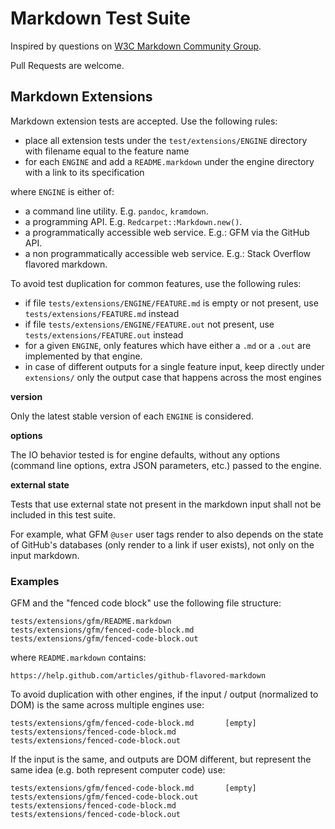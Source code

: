 # Markdown Test Suite

Inspired by questions on [W3C Markdown Community Group](http://www.w3.org/community/markdown).

Pull Requests are welcome.

## Markdown Extensions

Markdown extension tests are accepted. Use the following rules:

- place all extension tests under the `test/extensions/ENGINE` directory with filename equal to the feature name
- for each `ENGINE` and add a `README.markdown` under the engine directory with a link to its specification

where `ENGINE` is either of:

- a command line utility. E.g. `pandoc`, `kramdown`.
- a programming API. E.g. `Redcarpet::Markdown.new()`.
- a programmatically accessible web service. E.g.: GFM via the GitHub API.
- a non programmatically accessible web service. E.g.: Stack Overflow flavored markdown.

To avoid test duplication for common features, use the following rules:

- if file `tests/extensions/ENGINE/FEATURE.md` is empty or not present, use `tests/extensions/FEATURE.md` instead
- if file `tests/extensions/ENGINE/FEATURE.out` not present, use `tests/extensions/FEATURE.out` instead
- for a given `ENGINE`, only features which have either a `.md` or a `.out` are implemented by that engine.
- in case of different outputs for a single feature input, keep directly under `extensions/` only the output case that happens across the most engines

**version**

Only the latest stable version of each `ENGINE` is considered.

**options**

The IO behavior tested is for engine defaults, without any options (command line options, extra JSON parameters, etc.) passed to the engine.

**external state**

Tests that use external state not present in the markdown input shall not be included in this test suite.

For example, what GFM `@user` user tags render to also depends on the state of GitHub's databases (only render to a link if user exists), not only on the input markdown.

### Examples

GFM and the "fenced code block" use the following file structure:

    tests/extensions/gfm/README.markdown
    tests/extensions/gfm/fenced-code-block.md
    tests/extensions/gfm/fenced-code-block.out

where `README.markdown` contains:

    https://help.github.com/articles/github-flavored-markdown

To avoid duplication with other engines, if the input / output (normalized to DOM) is the same across multiple engines use:

    tests/extensions/gfm/fenced-code-block.md       [empty]
    tests/extensions/fenced-code-block.md
    tests/extensions/fenced-code-block.out

If the input is the same, and outputs are DOM different, but represent the same idea (e.g. both represent computer code) use:

    tests/extensions/gfm/fenced-code-block.md       [empty]
    tests/extensions/gfm/fenced-code-block.out
    tests/extensions/fenced-code-block.md
    tests/extensions/fenced-code-block.out
